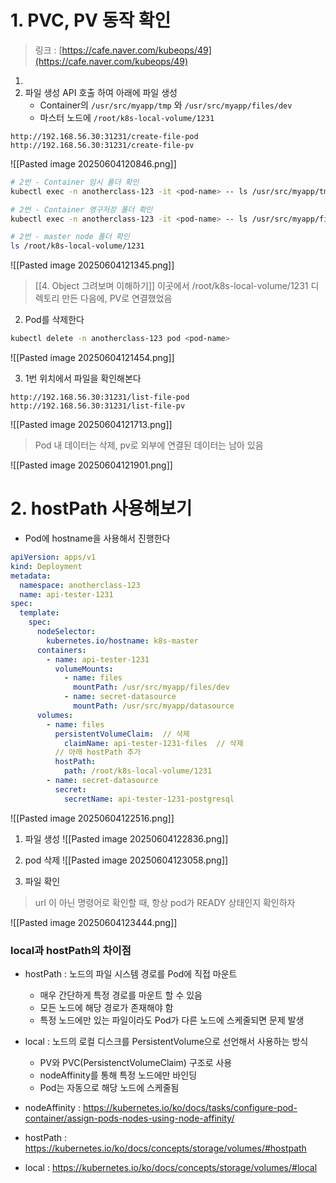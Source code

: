# 1. PVC, PV 동작 확인
> 링크 : [https://cafe.naver.com/kubeops/49](https://cafe.naver.com/kubeops/49)

1.
1. 파일 생성 API 호출 하여 아래에 파일 생성 
	-  Container의 `/usr/src/myapp/tmp` 와 `/usr/src/myapp/files/dev`
	- 마스터 노드에 `/root/k8s-local-volume/1231`
	
```
http://192.168.56.30:31231/create-file-pod 
http://192.168.56.30:31231/create-file-pv
```

![[Pasted image 20250604120846.png]]


```bash
# 2번 - Container 임시 폴더 확인 
kubectl exec -n anotherclass-123 -it <pod-name> -- ls /usr/src/myapp/tmp 

# 2번 - Container 영구저장 폴더 확인 
kubectl exec -n anotherclass-123 -it <pod-name> -- ls /usr/src/myapp/files/dev 

# 2번 - master node 폴더 확인 
ls /root/k8s-local-volume/1231
```

![[Pasted image 20250604121345.png]]
> [[4. Object 그려보며 이해하기]] 이곳에서 /root/k8s-local-volume/1231 디렉토리 만든 다음에, PV로 연결했었음 

2. Pod를 삭제한다
```bash
kubectl delete -n anotherclass-123 pod <pod-name>
```

![[Pasted image 20250604121454.png]]

3.  1번 위치에서 파일을 확인해본다 
```
http://192.168.56.30:31231/list-file-pod 
http://192.168.56.30:31231/list-file-pv
```

![[Pasted image 20250604121713.png]]
> Pod 내 데이터는 삭제, pv로 외부에 연결된 데이터는 남아 있음 

![[Pasted image 20250604121901.png]]



# 2. hostPath 사용해보기 

- Pod에 hostname을 사용해서 진행한다 

```yaml
apiVersion: apps/v1
kind: Deployment
metadata:
  namespace: anotherclass-123
  name: api-tester-1231
spec:
  template:
    spec:
      nodeSelector:
        kubernetes.io/hostname: k8s-master
      containers:
        - name: api-tester-1231
          volumeMounts:
            - name: files
              mountPath: /usr/src/myapp/files/dev
            - name: secret-datasource
              mountPath: /usr/src/myapp/datasource
      volumes:
        - name: files
          persistentVolumeClaim:  // 삭제
            claimName: api-tester-1231-files  // 삭제
          // 아래 hostPath 추가
          hostPath:
            path: /root/k8s-local-volume/1231
        - name: secret-datasource
          secret:
            secretName: api-tester-1231-postgresql
```
![[Pasted image 20250604122516.png]]


1. 파일 생성
![[Pasted image 20250604122836.png]]


2. pod 삭제 
![[Pasted image 20250604123058.png]]

3. 파일 확인 
> url 이 아닌 명령어로 확인할 때, 항상 pod가 READY 상태인지 확인하자

![[Pasted image 20250604123444.png]]


### local과 hostPath의 차이점

- hostPath : 노드의 파일 시스템 경로를 Pod에 직접 마운트
	- 매우 간단하게 특정 경로를 마운트 할 수 있음
	- 모든 노드에 해당 경로가 존재해야 함 
	- 특정 노드에만 있는 파일이라도 Pod가 다른 노드에 스케줄되면 문제 발생

- local : 노드의 로컬 디스크를 PersistentVolume으로 선언해서 사용하는 방식
	- PV와 PVC(PersistenctVolumeClaim) 구조로 사용
	- nodeAffinity를 통해 특정 노드에만 바인딩
	- Pod는 자동으로 해당 노드에 스케줄됨
	

- nodeAffinity : https://kubernetes.io/ko/docs/tasks/configure-pod-container/assign-pods-nodes-using-node-affinity/
- hostPath : https://kubernetes.io/ko/docs/concepts/storage/volumes/#hostpath
- local : https://kubernetes.io/ko/docs/concepts/storage/volumes/#local